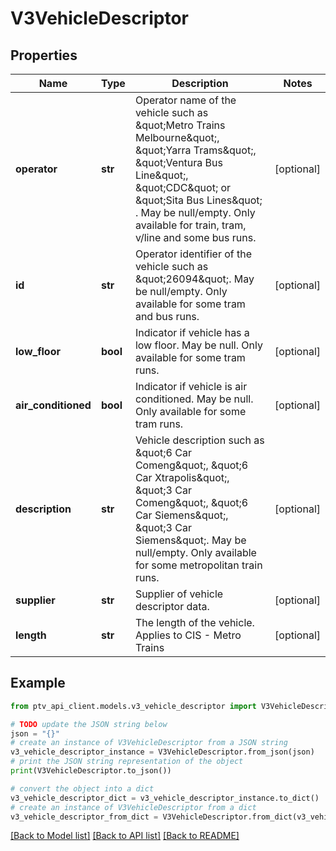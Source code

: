 # V3VehicleDescriptor


## Properties

Name | Type | Description | Notes
------------ | ------------- | ------------- | -------------
**operator** | **str** | Operator name of the vehicle such as \&quot;Metro Trains Melbourne\&quot;, \&quot;Yarra Trams\&quot;, \&quot;Ventura Bus Line\&quot;, \&quot;CDC\&quot; or \&quot;Sita Bus Lines\&quot; . May be null/empty.  Only available for train, tram, v/line and some bus runs. | [optional] 
**id** | **str** | Operator identifier of the vehicle such as \&quot;26094\&quot;. May be null/empty. Only available for some tram and bus runs. | [optional] 
**low_floor** | **bool** | Indicator if vehicle has a low floor. May be null. Only available for some tram runs. | [optional] 
**air_conditioned** | **bool** | Indicator if vehicle is air conditioned. May be null. Only available for some tram runs. | [optional] 
**description** | **str** | Vehicle description such as \&quot;6 Car Comeng\&quot;, \&quot;6 Car Xtrapolis\&quot;, \&quot;3 Car Comeng\&quot;, \&quot;6 Car Siemens\&quot;, \&quot;3 Car Siemens\&quot;. May be null/empty.  Only available for some metropolitan train runs. | [optional] 
**supplier** | **str** | Supplier of vehicle descriptor data. | [optional] 
**length** | **str** | The length of the vehicle. Applies to CIS - Metro Trains | [optional] 

## Example

```python
from ptv_api_client.models.v3_vehicle_descriptor import V3VehicleDescriptor

# TODO update the JSON string below
json = "{}"
# create an instance of V3VehicleDescriptor from a JSON string
v3_vehicle_descriptor_instance = V3VehicleDescriptor.from_json(json)
# print the JSON string representation of the object
print(V3VehicleDescriptor.to_json())

# convert the object into a dict
v3_vehicle_descriptor_dict = v3_vehicle_descriptor_instance.to_dict()
# create an instance of V3VehicleDescriptor from a dict
v3_vehicle_descriptor_from_dict = V3VehicleDescriptor.from_dict(v3_vehicle_descriptor_dict)
```
[[Back to Model list]](../README.md#documentation-for-models) [[Back to API list]](../README.md#documentation-for-api-endpoints) [[Back to README]](../README.md)


